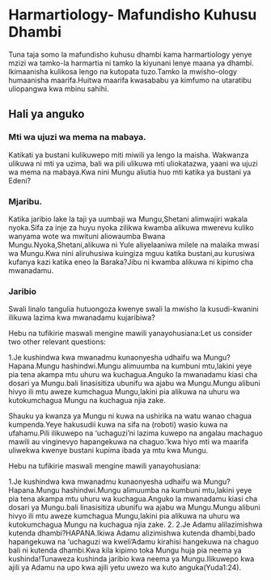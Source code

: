 ﻿
# Harmartiology- Mafundisho Kuhusu Dhambi



Tuna taja somo la mafundisho kuhusu dhambi kama harmartiology yenye mzizi wa tamko-la harmartia ni tamko la kiyunani lenye maana ya dhambi. Ikimaanisha kulikosa lengo na kutopata tuzo.Tamko la mwisho-ology humaanisha maarifa.Huitwa maarifa kwasababu ya kimfumo na utaratibu uliopangwa kwa mbinu sahihi.
 
## Hali ya anguko

### Mti wa ujuzi wa mema na mabaya.

Katikati ya bustani kulikuwepo miti miwili ya lengo la maisha. Wakwanza ulikuwa ni mti ya uzima, bali wa pili ulikuwa mti uliokatazwa, yaani wa ujuzi wa mema na mabaya.Kwa nini Mungu aliutia huo mti katika ya bustani  ya Edeni? 

### Mjaribu.

Katika jaribio lake la taji ya uumbaji wa Mungu,Shetani alimwajiri wakala nyoka.Sifa za inje za huyu nyoka zilikwa kwamba alikuwa mwerevu kuliko wanyama wote wa mwituni aliowaumba Bwana Mungu.Nyoka,Shetani,alikuwa ni Yule aliyelaaniwa milele na malaika mwasi wa Mungu.Kwa nini aliruhusiwa kuingiza mguu katika bustani,au kurusiwa kufanya kazi katika eneo la Baraka?Jibu ni kwamba alikuwa ni kipimo cha mwanadamu.

### Jaribio

Swali linalo tangulia hutuongoza kwenye swali la mwisho la kusudi-kwanini ilikuwa lazima kwa mwanadamu kujaribiwa?

 Hebu na tufikirie maswali mengine mawili yanayohusiana:Let us consider two other relevant questions:

1.Je kushindwa kwa mwanadmu kunaonyesha udhaifu wa Mungu? Hapana.Mungu hashindwi.Mungu alimuumba na kumbuni mtu,lakini yeye pia tena akampa mtu uhuru wa kuchagua.Anguko la mwanadamu kiasi cha dosari ya Mungu.bali linasisitiza ubunifu wa ajabu wa Mungu.Mungu alibuni hivyo ili mtu aweze kumchagua Mungu,lakini pia alikuwa na uhuru wa kutokumchagua Mungu na kuchagua njia zake.

Shauku ya kwanza ya Mungu ni kuwa na ushirika na watu wanao chagua kumpenda.Yeye hakusudii kuwa na sifa na (roboti) wasio kuwa na ufahamu.Pili ilikuwepo na ‘uchaguzi’ni lazima kuwepo na angalau machaguo mawili au vinginevyo hapangekuwa na chaguo.’kwa hiyo mti wa maarifa uliwekwa kwenye bustani kupima ibada ya mtu kwa Mungu.
 
 Hebu na tufikirie maswali mengine mawili yanayohusiana:
 
1.Je kushindwa kwa mwanadmu kunaonyesha udhaifu wa Mungu? Hapana.Mungu hashindwi.Mungu alimuumba na kumbuni mtu,lakini yeye pia tena akampa mtu uhuru wa kuchagua.Anguko la mwanadamu kiasi cha dosari ya Mungu.bali linasisitiza ubunifu wa ajabu wa Mungu.Mungu alibuni hivyo ili mtu aweze kumchagua Mungu,lakini pia alikuwa na uhuru wa kutokumchagua Mungu na kuchagua njia zake.
 2. 2.Je Adamu alilazimishwa kutenda dhambi?HAPANA.Ikiwa Adamu alizimishwa kutenda dhambi,bado hapangekuwa na ‘uchaguzi wa kweli’Adamu kirahisi hangekuwa na chaguo bali ni kutenda dhambi.Kwa kila kipimo toka Mungu huja pia neema ya kushinda!Tunaweza kushinda jaribio kwa neema ya Mungu.Ilikuwepo kwa ajili ya Adamu na upo kwa ajili yetu uwezo wa kuto anguka(Yuda1:24). 
